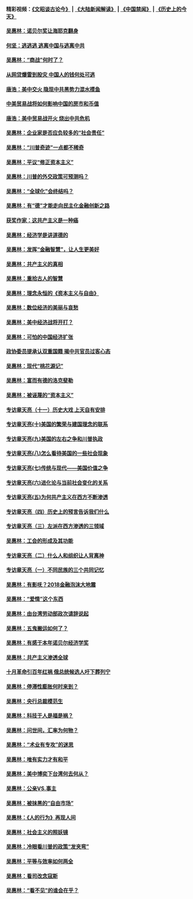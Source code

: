 #### 精彩视频：[《文昭谈古论今》](https://github.com/gfw-breaker/wenzhao/blob/master/README.md?t=12160031) | [《大陆新闻解读》](https://github.com/gfw-breaker/ntdtv-comedy/blob/master/README.md?t=12160031) | [《中国禁闻》](https://github.com/gfw-breaker/ntdtv-news/blob/master/README.md?t=12160031) | [《历史上的今天》](https://github.com/gfw-breaker/today-in-history/blob/master/README.md?t=12160031) 

#### [吴惠林：诺贝尔奖让海耶克翻身](../pages/nsc423/n10890049.md?t=12160031) 

#### [何坚：逃逃逃 逃离中国与逃离中共](../pages/nsc423/n10592891.md?t=12160031) 

#### [吴惠林：“商战”何时了？](../pages/nsc423/n10573558.md?t=12160031) 

#### [从网贷爆雷到股灾 中国人的钱何处可逃](../pages/nsc423/n10572800.md?t=12160031) 

#### [唐浩：美中交火 隐现中共黑势力混水摸鱼](../pages/nsc423/n10544040.md?t=12160031) 

#### [中美贸易战将如何影响中国的房市和币值](../pages/nsc423/n10543697.md?t=12160031) 

#### [唐浩：美中贸易战开火 烧出中共危机](../pages/nsc423/n10540126.md?t=12160031) 

#### [吴惠林：企业家是否应负较多的“社会责任”](../pages/nsc423/n10535022.md?t=12160031) 

#### [吴惠林：“川普奇迹”一点都不稀奇](../pages/nsc423/n10512808.md?t=12160031) 

#### [吴惠林：平议“修正资本主义”](../pages/nsc423/n10495724.md?t=12160031) 

#### [吴惠林：川普的外交政策可预测吗？](../pages/nsc423/n10462387.md?t=12160031) 

#### [吴惠林：“全球化”会终结吗？](../pages/nsc423/n10452838.md?t=12160031) 

#### [吴惠林：有“德”才能走向民主化金融创新之路](../pages/nsc423/n10432292.md?t=12160031) 

#### [获奖作家：这共产主义是一种癌](../pages/nsc423/n10431541.md?t=12160031) 

#### [吴惠林：经济学是讲道德的](../pages/nsc423/n10398014.md?t=12160031) 

#### [吴惠林：发挥“金融智慧”，让人生更美好](../pages/nsc423/n10375019.md?t=12160031) 

#### [吴惠林：共产主义的真相](../pages/nsc423/n10351394.md?t=12160031) 

#### [吴惠林：重拾古人的智慧](../pages/nsc423/n10337691.md?t=12160031) 

#### [吴惠林：理念永恒的《资本主义与自由》](../pages/nsc423/n10316274.md?t=12160031) 

#### [吴惠林：数位经济的美丽与哀愁](../pages/nsc423/n10292946.md?t=12160031) 

#### [吴惠林：美中经济战将开打？](../pages/nsc423/n10258825.md?t=12160031) 

#### [吴惠林：可怕的中国经济扩张](../pages/nsc423/n10219147.md?t=12160031) 

#### [政协委员提承认双重国籍 揭中共官员过客心态](../pages/nsc423/n10208809.md?t=12160031) 

#### [吴惠林：现代“桃花源记”](../pages/nsc423/n10185234.md?t=12160031) 

#### [吴惠林：富而有德的洛克斐勒](../pages/nsc423/n10142264.md?t=12160031) 

#### [吴惠林：被诬蔑的“资本主义”](../pages/nsc423/n10124816.md?t=12160031) 

#### [专访章天亮（十一）历史大戏 上天自有安排](../pages/nsc423/n10094905.md?t=12160031) 

#### [专访章天亮(十)美国的繁荣与建国理念的联系](../pages/nsc423/n10094899.md?t=12160031) 

#### [专访章天亮(九)美国的左右之争和川普执政](../pages/nsc423/n10094889.md?t=12160031) 

#### [专访章天亮(八)怎么看待美国的一些社会现象](../pages/nsc423/n10094857.md?t=12160031) 

#### [专访章天亮(七)传统与现代——美国价值之争](../pages/nsc423/n10093140.md?t=12160031) 

#### [专访章天亮(六)进化论与当前社会变化的关系](../pages/nsc423/n10092036.md?t=12160031) 

#### [专访章天亮(五)为何共产主义在西方不断渗透](../pages/nsc423/n10083620.md?t=12160031) 

#### [专访章天亮（四）历史上的预言告诉我们什么](../pages/nsc423/n10083606.md?t=12160031) 

#### [专访章天亮（三）左派在西方渗透的三领域](../pages/nsc423/n10081115.md?t=12160031) 

#### [吴惠林：工会的形成及其功能](../pages/nsc423/n10080633.md?t=12160031) 

#### [专访章天亮（二）什么人和组织让人背离神](../pages/nsc423/n10076637.md?t=12160031) 

#### [专访章天亮（一）不同民族的三个共同记忆](../pages/nsc423/n10074188.md?t=12160031) 

#### [吴惠林：有影呒？2018金融泡沫大地震](../pages/nsc423/n10040534.md?t=12160031) 

#### [吴惠林：“爱情”这个东西](../pages/nsc423/n10019423.md?t=12160031) 

#### [吴惠林：由台湾劳动部政次请辞说起](../pages/nsc423/n9979679.md?t=12160031) 

#### [吴惠林：五鬼搬运如何了？](../pages/nsc423/n9925338.md?t=12160031) 

#### [吴惠林：有感于本年诺贝尔经济学奖](../pages/nsc423/n9871883.md?t=12160031) 

#### [吴惠林：共产主义渗透全球](../pages/nsc423/n9812748.md?t=12160031) 

#### [十月革命引百年红祸 俄总统候选人吁下葬列宁](../pages/nsc423/n9810182.md?t=12160031) 

#### [吴惠林：停滞性膨胀何时来到？](../pages/nsc423/n9764136.md?t=12160031) 

#### [吴惠林：央行总裁模范生](../pages/nsc423/n9728134.md?t=12160031) 

#### [吴惠林：科技于人是福是祸？](../pages/nsc423/n9672982.md?t=12160031) 

#### [吴惠林：问世间，汇率为何物？](../pages/nsc423/n9621788.md?t=12160031) 

#### [吴惠林：“术业有专攻”的迷思](../pages/nsc423/n9580363.md?t=12160031) 

#### [吴惠林：唯有实力才有和平](../pages/nsc423/n9529599.md?t=12160031) 

#### [吴惠林：美中博奕下台湾何去何从？](../pages/nsc423/n9483598.md?t=12160031) 

#### [吴惠林：公亲VS.事主](../pages/nsc423/n9425637.md?t=12160031) 

#### [吴惠林：被抹黑的“自由市场”](../pages/nsc423/n9351545.md?t=12160031) 

#### [吴惠林：《人的行为》再现人间](../pages/nsc423/n9296339.md?t=12160031) 

#### [吴惠林：社会主义的照妖镜](../pages/nsc423/n9243460.md?t=12160031) 

#### [吴惠林：冷眼看川普的政策“发夹弯”](../pages/nsc423/n9120684.md?t=12160031) 

#### [吴惠林：平等与效率如何两全](../pages/nsc423/n9075430.md?t=12160031) 

#### [吴惠林：看司改念寇斯](../pages/nsc423/n9024915.md?t=12160031) 

#### [吴惠林：“看不见”的谁会在乎？](../pages/nsc423/n8977488.md?t=12160031) 

